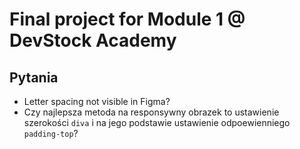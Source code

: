# Final project for Module 1 @ DevStock Academy

## Pytania

- Letter spacing not visible in Figma?
- Czy najlepsza metoda na responsywny obrazek to ustawienie szerokości `diva` i na jego podstawie ustawienie odpoewienniego `padding-top`?
